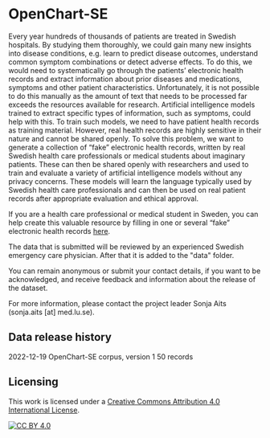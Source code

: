 # OpenChart-SE

Every year hundreds of thousands of patients are treated in Swedish hospitals. By studying them thoroughly, we could gain many new insights into disease conditions, e.g. learn to predict disease outcomes, understand common symptom combinations or detect adverse effects. To do this, we would need to systematically go through the patients’ electronic health records and extract information about prior diseases and medications, symptoms and other patient characteristics. Unfortunately, it is not possible to do this manually as the amount of text that needs to be processed far exceeds the resources available for research.
Artificial intelligence models trained to extract specific types of information, such as symptoms, could help with this. To train such models, we need to have patient health records as training material. However, real health records are highly sensitive in their nature and cannot be shared openly. To solve this problem, we want to generate a collection of “fake” electronic health records, written by real Swedish health care professionals or medical students about imaginary patients. These can then be shared openly with researchers and used to train and evaluate a variety of artificial intelligence models without any privacy concerns. These models will learn the language typically used by Swedish health care professionals and can then be used on real patient records after appropriate evaluation and ethical approval.

If you are a health care professional or medical student in Sweden, you can help create this valuable resource by filling in one or several “fake” electronic health records [here](http://openchart.noacs.io). 

The data that is submitted will be reviewed by an experienced Swedish emergency care physician. After that it is added to the "data" folder.

You can remain anonymous or submit your contact details, if you want to be acknowledged, and receive feedback and information about the release of the dataset.

For more information, please contact the project leader Sonja Aits (sonja.aits [at] med.lu.se).

## Data release history
2022-12-19
OpenChart-SE corpus, version 1
50 records


## Licensing


This work is licensed under a
[Creative Commons Attribution 4.0 International License][cc-by].

[![CC BY 4.0][cc-by-image]][cc-by]

[cc-by]: http://creativecommons.org/licenses/by/4.0/
[cc-by-image]: https://i.creativecommons.org/l/by/4.0/88x31.png
[cc-by-shield]: https://img.shields.io/badge/License-CC%20BY%204.0-lightgrey.svg
